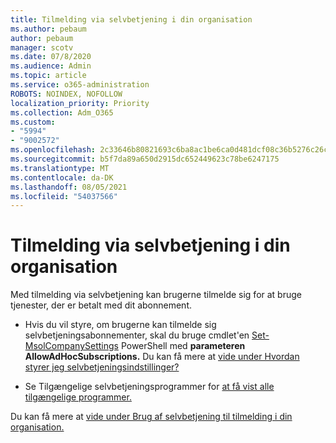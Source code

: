 ```yaml
---
title: Tilmelding via selvbetjening i din organisation
ms.author: pebaum
author: pebaum
manager: scotv
ms.date: 07/8/2020
ms.audience: Admin
ms.topic: article
ms.service: o365-administration
ROBOTS: NOINDEX, NOFOLLOW
localization_priority: Priority
ms.collection: Adm_O365
ms.custom:
- "5994"
- "9002572"
ms.openlocfilehash: 2c33646b80821693c6ba8ac1be6ca0d481dcf08c36b5276c26c332356a250c4c
ms.sourcegitcommit: b5f7da89a650d2915dc652449623c78be6247175
ms.translationtype: MT
ms.contentlocale: da-DK
ms.lasthandoff: 08/05/2021
ms.locfileid: "54037566"
---
```

# <a name="using-self-service-sign-up-in-your-organization"></a>Tilmelding via selvbetjening i din organisation

Med tilmelding via selvbetjening kan brugerne tilmelde sig for at bruge tjenester, der er betalt med dit abonnement.

- Hvis du vil styre, om brugerne kan tilmelde sig selvbetjeningsabonnementer, skal du bruge cmdlet'en [Set-MsolCompanySettings](https://docs.microsoft.com/powershell/module/msonline/set-msolcompanysettings?view=azureadps-1.0) PowerShell med **parameteren AllowAdHocSubscriptions.** Du kan få mere at [vide under Hvordan styrer jeg selvbetjeningsindstillinger?](https://docs.microsoft.com/microsoft-365/commerce/subscriptions/self-service-purchase-faq?view=o365-worldwide)

- Se Tilgængelige selvbetjeningsprogrammer for [at få vist alle tilgængelige programmer.](https://docs.microsoft.com/microsoft-365/admin/misc/self-service-sign-up?view=o365-worldwide#available-self-service-programs)

Du kan få mere at [vide under Brug af selvbetjening til tilmelding i din organisation.](https://docs.microsoft.com/microsoft-365/admin/misc/self-service-sign-up?view=o365-worldwide)